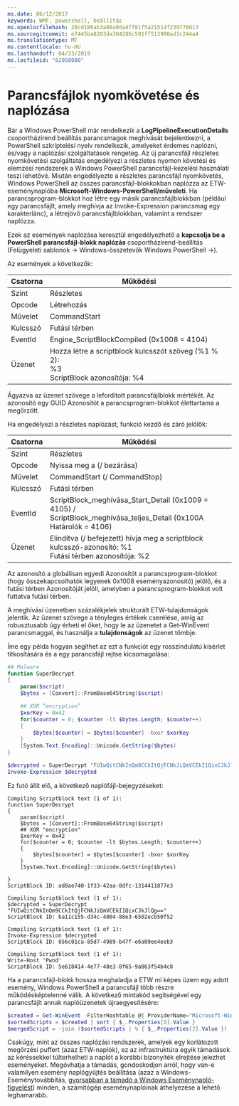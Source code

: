 ```yaml
---
ms.date: 06/12/2017
keywords: WMF, powershell, beállítás
ms.openlocfilehash: 28cd186ab3a08a0da4ff81f5a21514f239770d13
ms.sourcegitcommit: e7445ba8203da304286c591ff513900ad1c244a4
ms.translationtype: MT
ms.contentlocale: hu-HU
ms.lasthandoff: 04/23/2019
ms.locfileid: "62058080"
---
```

# <a name="script-tracing-and-logging"></a>Parancsfájlok nyomkövetése és naplózása

Bár a Windows PowerShell már rendelkezik a **LogPipelineExecutionDetails** csoportházirend beállítás parancsmagok meghívását bejelentkezni, a PowerShell szkriptelési nyelv rendelkezik, amelyeket érdemes naplózni, és/vagy a naplózási szolgáltatások rengeteg. Az új parancsfájl részletes nyomkövetési szolgáltatás engedélyezi a részletes nyomon követési és elemzési rendszerek a Windows PowerShell parancsfájl-kezelési használati teszi lehetővé. Miután engedélyezte a részletes parancsfájl nyomkövetés, Windows PowerShell az összes parancsfájl-blokkokban naplózza az ETW-eseménynaplóba **Microsoft-Windows-PowerShell/műveleti**. Ha parancsprogram-blokkot hoz létre egy másik parancsfájlblokkban (például egy parancsfájlt, amely meghívja az Invoke-Expression parancsmag egy karakterlánc), a létrejövő parancsfájlblokkban, valamint a rendszer naplózza.

Ezek az események naplózása keresztül engedélyezhető a **kapcsolja be a PowerShell parancsfájl-blokk naplózás** csoportházirend-beállítás (Felügyeleti sablonok -> Windows-összetevők Windows PowerShell ->).

Az események a következők:

| Csatorna | Működési                                 |
|---------|---------------------------------------------|
| Szint   | Részletes                                     |
| Opcode  | Létrehozás                                      |
| Művelet    | CommandStart                                |
| Kulcsszó | Futási térben                                    |
| EventId | Engine_ScriptBlockCompiled (0x1008 = 4104)  |
| Üzenet | Hozza létre a scriptblock kulcsszót szöveg (%1 % 2): </br> %3 </br> ScriptBlock azonosítója: %4 |


Ágyazva az üzenet szövege a lefordított parancsfájlblokk mértékét. Az azonosító egy GUID Azonosítót a parancsprogram-blokkot élettartama a megőrzött.

Ha engedélyezi a részletes naplózást, funkció kezdő és záró jelölők:

| Csatorna | Működési                                            |
|---------|--------------------------------------------------------|
| Szint   | Részletes                                                |
| Opcode  | Nyissa meg a (/ bezárása)                                         |
| Művelet    | CommandStart (/ CommandStop)                           |
| Kulcsszó | Futási térben                                               |
| EventId | ScriptBlock\_meghívása\_Start\_Detail (0x1009 = 4105) / </br> ScriptBlock\_meghívása\_teljes\_Detail (0x100A Határolók = 4106) |
| Üzenet | Elindítva (/ befejezett) hívja meg a scriptblock kulcsszó-azonosító: %1 </br> Futási térben azonosítója: %2 |

Az azonosító a globálisan egyedi Azonosítót a parancsprogram-blokkot (hogy összekapcsolhatók legyenek 0x1008 eseményazonosító) jelölő, és a futási térben Azonosítóját jelöli, amelyben a parancsprogram-blokkot volt futtatva futási térben.

A meghívási üzenetben százalékjelek strukturált ETW-tulajdonságok jelentik. Az üzenet szövege a tényleges értékek cserélése, amíg az robusztusabb úgy érheti el őket, hogy le az üzenetet a Get-WinEvent parancsmaggal, és használja a **tulajdonságok** az üzenet tömbje.

Íme egy példa hogyan segíthet az ezt a funkciót egy rosszindulatú kísérlet titkosítására és a egy parancsfájl rejtse kicsomagolása:

```powershell
## Malware
function SuperDecrypt
{
    param($script)
    $bytes = [Convert]::FromBase64String($script)

    ## XOR “encryption”
    $xorKey = 0x42
    for($counter = 0; $counter -lt $bytes.Length; $counter++)
    {
        $bytes[$counter] = $bytes[$counter] -bxor $xorKey
    }
    [System.Text.Encoding]::Unicode.GetString($bytes)
}

$decrypted = SuperDecrypt "FUIwQitCNkInQm9CCkItQjFCNkJiQmVCEkI1QixCJkJlQg=="
Invoke-Expression $decrypted
```

Ez futó állít elő, a következő naplófájl-bejegyzéseket:

```
Compiling Scriptblock text (1 of 1):
function SuperDecrypt
{
    param($script)
    $bytes = [Convert]::FromBase64String($script)
    ## XOR "encryption"
    $xorKey = 0x42
    for($counter = 0; $counter -lt $bytes.Length; $counter++)
    {
        $bytes[$counter] = $bytes[$counter] -bxor $xorKey
    }
    [System.Text.Encoding]::Unicode.GetString($bytes)

}
ScriptBlock ID: ad8ae740-1f33-42aa-8dfc-1314411877e3

Compiling Scriptblock text (1 of 1):
$decrypted = SuperDecrypt "FUIwQitCNkInQm9CCkItQjFCNkJiQmVCEkI1QixCJkJlQg=="
ScriptBlock ID: ba11c155-d34c-4004-88e3-6502ecb50f52

Compiling Scriptblock text (1 of 1):
Invoke-Expression $decrypted
ScriptBlock ID: 856c01ca-85d7-4989-b47f-e6a09ee4eeb3

Compiling Scriptblock text (1 of 1):
Write-Host 'Pwnd'
ScriptBlock ID: 5e618414-4e77-48e3-8f65-9a863f54b4c8
```

Ha a parancsfájl-blokk hossza meghaladja a ETW mi képes üzem egy adott esemény, Windows PowerShell a parancsfájl több részre működésképtelenné válik. A következő mintakód segítségével egy parancsfájlt annak naplóüzenetek újraegyesítésére:

```powershell
$created = Get-WinEvent -FilterHashtable @{ ProviderName="Microsoft-Windows-PowerShell"; Id = 4104 } | Where-Object { $_.<...> }
$sortedScripts = $created | sort { $_.Properties[0].Value }
$mergedScript = -join ($sortedScripts | % { $_.Properties[2].Value })
```

Csakúgy, mint az összes naplózási rendszerek, amelyek egy korlátozott megőrzési puffert (azaz ETW-naplók), ez az infrastruktúra egyik támadások az kéréssekkel túlterhelheti a naplót a korábbi bizonyíték elrejtése jelezhet eseményeket. Megóvhatja a támadás, gondoskodjon arról, hogy van-e valamilyen esemény naplógyűjtés beállítása (azaz a Windows-Eseménytovábbítás, [gyorsabban a támadó a Windows Eseménynapló-figyelést](https://www.iad.gov/iad/library/reports/spotting-the-adversary-with-windows-event-log-monitoring.cfm)) minden, a számítógép eseménynaplóinak áthelyezése a lehető leghamarabb.
